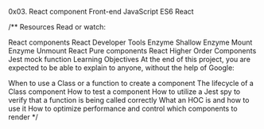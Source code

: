 0x03. React component
Front-end
JavaScript
ES6
React



/**
Resources
Read or watch:

React components
React Developer Tools
Enzyme Shallow
Enzyme Mount
Enzyme Unmount
React Pure components
React Higher Order Components
Jest mock function
Learning Objectives
At the end of this project, you are expected to be able to explain to anyone, without the help of Google:

When to use a Class or a function to create a component
The lifecycle of a Class component
How to test a component
How to utilize a Jest spy to verify that a function is being called correctly
What an HOC is and how to use it
How to optimize performance and control which components to render
*/
